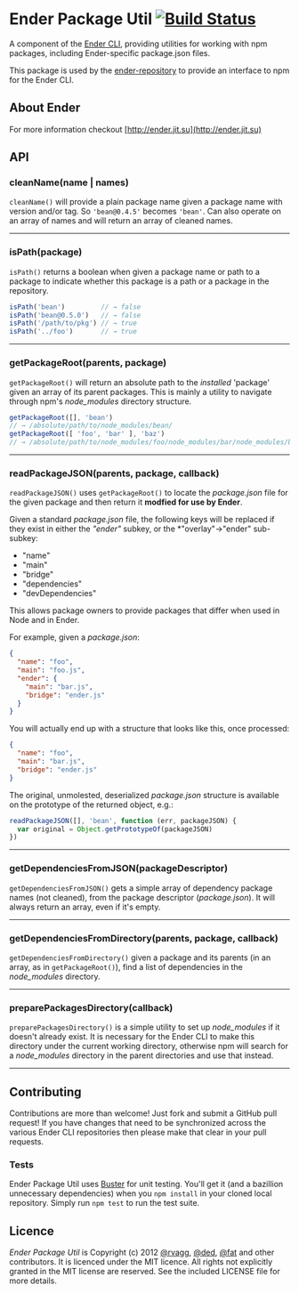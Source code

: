 # Ender Package Util [![Build Status](https://secure.travis-ci.org/ender-js/ender-package-util.png)](http://travis-ci.org/ender-js/ender-package-util)

A component of the [Ender CLI](https://github.com/ender-js/Ender/), providing utilities for working with npm packages, including Ender-specific package.json files.

This package is used by the [ender-repository](https://github.com/ender-js/ender-repository) to provide an interface to npm for the Ender CLI.

## About Ender

For more information checkout [http://ender.jit.su](http://ender.jit.su)

## API

### cleanName(name | names)
`cleanName()` will provide a plain package name given a package name with version and/or tag. So `'bean@0.4.5'` becomes `'bean'`. Can also operate on an array of names and will return an array of cleaned names.

-------------------------

### isPath(package)
`isPath()` returns a boolean when given a package name or path to a package to indicate whether this package is a path or a package in the repository.

```js
isPath('bean')         // → false
isPath('bean@0.5.0')   // → false
isPath('/path/to/pkg') // → true
isPath('../foo')       // → true
```

-------------------------

### getPackageRoot(parents, package)
`getPackageRoot()` will return an absolute path to the *installed* 'package' given an array of its parent packages. This is mainly a utility to navigate through npm's *node_modules* directory structure.

```js
getPackageRoot([], 'bean')
// → /absolute/path/to/node_modules/bean/
getPackageRoot([ 'foo', 'bar' ], 'baz')
// → /absolute/path/to/node_modules/foo/node_modules/bar/node_modules/baz/
```

-------------------------

### readPackageJSON(parents, package, callback)
`readPackageJSON()` uses `getPackageRoot()` to locate the *package.json* file for the given package and then return it **modfied for use by Ender**.

Given a standard *package.json* file, the following keys will be replaced if they exist in either the *"ender"* subkey, or the *"overlay"->"ender" sub-subkey:

  * "name"
  * "main"
  * "bridge"
  * "dependencies"
  * "devDependencies"

This allows package owners to provide packages that differ when used in Node and in Ender.

For example, given a *package.json*:

```json
{
  "name": "foo",
  "main": "foo.js",
  "ender": {
    "main": "bar.js",
    "bridge": "ender.js"
  }
}
```

You will actually end up with a structure that looks like this, once processed:

```json
{
  "name": "foo",
  "main": "bar.js",
  "bridge": "ender.js"
}
```

The original, unmolested, deserialized *package.json* structure is available on the prototype of the returned object, e.g.:

```js
readPackageJSON([], 'bean', function (err, packageJSON) {
  var original = Object.getPrototypeOf(packageJSON)
})
```

-------------------------

### getDependenciesFromJSON(packageDescriptor)
`getDependenciesFromJSON()` gets a simple array of dependency package names (not cleaned), from the package descriptor (*package.json*). It will always return an array, even if it's empty.

-------------------------

### getDependenciesFromDirectory(parents, package, callback)
`getDependenciesFromDirectory()` given a package and its parents (in an array, as in `getPackageRoot()`), find a list of dependencies in the *node_modules* directory.

-------------------------

### preparePackagesDirectory(callback)
`preparePackagesDirectory()` is a simple utility to set up *node_modules* if it doesn't already exist. It is necessary for the Ender CLI to make this directory under the current working directory, otherwise npm will search for a *node_modules* directory in the parent directories and use that instead.

-------------------------

## Contributing

Contributions are more than welcome! Just fork and submit a GitHub pull request! If you have changes that need to be synchronized across the various Ender CLI repositories then please make that clear in your pull requests.

### Tests

Ender Package Util uses [Buster](http://busterjs.org) for unit testing. You'll get it (and a bazillion unnecessary dependencies) when you `npm install` in your cloned local repository. Simply run `npm test` to run the test suite.

## Licence

*Ender Package Util* is Copyright (c) 2012 [@rvagg](https://github.com/rvagg), [@ded](https://github.com/ded), [@fat](https://github.com/fat) and other contributors. It is licenced under the MIT licence. All rights not explicitly granted in the MIT license are reserved. See the included LICENSE file for more details.